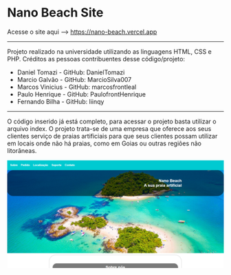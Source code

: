 # Nano Beach Site
Acesse o site aqui --> https://nano-beach.vercel.app
****
Projeto realizado na universidade utilizando as linguagens HTML, CSS e PHP. 
Créditos as pessoas contribuentes desse código/projeto:
- Daniel Tomazi - GitHub: DanielTomazi
- Marcio Galvão - GitHub: MarcioSilva007
- Marcos Vinicius - GitHub: marcosfrontleal
- Paulo Henrique - GitHub: PaulofrontHenrique
- Fernando Bilha - GitHub: liinqy
*****
O código inserido já está completo, para acessar o projeto basta utilizar o arquivo index. O projeto trata-se de uma empresa que oferece aos seus clientes serviço de praias artificiais para que seus clientes possam utilizar em locais onde não há praias, como em Goias ou outras regiões não litorâneas.

![image](https://github.com/DanielTomazi/NanoBeach/blob/main/Nano%20Beach/img/img-demo.png)
